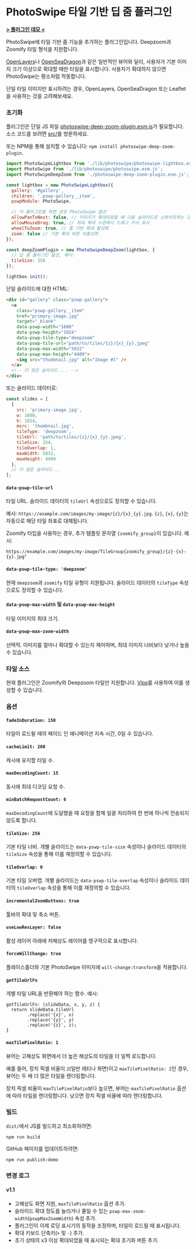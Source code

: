 # PhotoSwipe 타일 기반 딥 줌 플러그인

**[> 플러그인 데모 <](https://dimsemenov.github.io/photoswipe-deep-zoom-plugin/)**

PhotoSwipe에 타일 기반 줌 기능을 추가하는 플러그인입니다. Deepzoom과 Zoomify 타일 형식을 지원합니다.

[OpenLayers](https://openlayers.org/en/latest/examples/zoomify.html)나 [OpenSeaDragon](https://openseadragon.github.io/)과 같은 일반적인 뷰어와 달리, 사용자가 기본 이미지 크기 이상으로 확대할 때만 타일을 표시합니다. 사용자가 확대하지 않으면 PhotoSwipe는 평소처럼 작동합니다.

단일 타일 이미지만 표시하려는 경우, OpenLayers, OpenSeaDragon 또는 Leaflet을 사용하는 것을 고려해보세요.

### 초기화

플러그인은 단일 JS 파일 [photoswipe-deep-zoom-plugin.esm.js](photoswipe-deep-zoom-plugin.esm.js)가 필요합니다. 소스 코드를 보려면 [src/](src/)를 방문하세요.

또는 NPM을 통해 설치할 수 있습니다: `npm install photoswipe-deep-zoom-plugin`.

```js
import PhotoSwipeLightbox from './lib/photoswipe/photoswipe-lightbox.esm.js';
import PhotoSwipe from './lib/photoswipe/photoswipe.esm.js';
import PhotoSwipeDeepZoom from './photoswipe-deep-zoom-plugin.esm.js';

const lightbox = new PhotoSwipeLightbox({
  gallery: '#gallery',
  children: '.pswp-gallery__item',
  pswpModule: PhotoSwipe,

  // 이 플러그인을 위한 권장 PhotoSwipe 옵션
  allowPanToNext: false, // 이미지가 확대되었을 때 다음 슬라이드로 스와이프하는 것을 방지
  allowMouseDrag: true, // 최대 확대 수준에서 드래그 커서 표시
  wheelToZoom: true, // 휠 기반 확대 활성화
  zoom: false // 기본 확대 버튼 비활성화
});

const deepZoomPlugin = new PhotoSwipeDeepZoom(lightbox, {
  // 딥 줌 플러그인 옵션, 예시:
  tileSize: 256
});

lightbox.init();
```

단일 슬라이드에 대한 HTML:

```html
<div id="gallery" class="pswp-gallery">
  <a  
    class="pswp-gallery__item"
    href="primary-image.jpg"
    target="_blank"
    data-pswp-width="1600"
    data-pswp-height="1024"
    data-pswp-tile-type="deepzoom"
    data-pswp-tile-url="path/to/tiles/{z}/{x}_{y}.jpeg"
    data-pswp-max-width="5832"
    data-pswp-max-height="4409">
    <img src="thumbnail.jpg" alt="Image #1" />
  </a>
  <!-- 더 많은 슬라이드 ... -->
</div>
```

또는 슬라이드 데이터로:

```js
const slides = [
  {
    src: 'primary-image.jpg',
    w: 1600,
    h: 1024,
    msrc: 'thumbnail.jpg',
    tileType: 'deepzoom',
    tileUrl: 'path/to/tiles/{z}/{x}_{y}.jpeg',
    tileSize: 254,
    tileOverlap: 1,
    maxWidth: 5832,
    maxHeight: 4409
  },
  // 더 많은 슬라이드...
];
```

#### `data-pswp-tile-url`

타일 URL. 슬라이드 데이터의 `tileUrl` 속성으로도 정의할 수 있습니다.

예시: `https://example.com/images/my-image/{z}/{x}_{y}.jpg`. `{z}`, `{x}`, `{y}`는 자동으로 해당 타일 좌표로 대체됩니다.

Zoomify 타입을 사용하는 경우, 추가 템플릿 문자열 `{zoomify_group}`이 있습니다. 예시:

```
https://example.com/images/my-image/TileGroup{zoomify_group}/{z}-{x}-{y}.jpg"
```

#### `data-pswp-tile-type: 'deepzoom'`

현재 `deepzoom`과 `zoomify` 타일 유형이 지원됩니다. 슬라이드 데이터의 `tileType` 속성으로도 정의할 수 있습니다.

#### `data-pswp-max-width` 및 `data-pswp-max-height`

타일 이미지의 최대 크기.

#### `data-pswp-max-zoom-width`

선택적. 이미지를 얼마나 확대할 수 있는지 제어하며, 최대 이미지 너비보다 낮거나 높을 수 있습니다.

### 타일 소스

현재 플러그인은 Zoomify와 Deepzoom 타일만 지원합니다. [Vips](https://www.libvips.org/API/current/Making-image-pyramids.md.html)를 사용하여 이를 생성할 수 있습니다.

### 옵션

#### `fadeInDuration: 150`

타일이 로드될 때의 페이드 인 애니메이션 지속 시간, 0일 수 있습니다.

#### `cacheLimit: 200`

캐시에 유지할 타일 수.

#### `maxDecodingCount: 15`

동시에 최대 디코딩 요청 수.

#### `minBatchRequestCount: 6`

`maxDecodingCount`에 도달했을 때 요청을 함께 일괄 처리하여 한 번에 하나씩 전송되지 않도록 합니다.

#### `tileSize: 256`

기본 타일 너비. 개별 슬라이드는 `data-pswp-tile-size` 속성이나 슬라이드 데이터의 `tileSize` 속성을 통해 이를 재정의할 수 있습니다.

#### `tileOverlap: 0`

기본 타일 오버랩. 개별 슬라이드는 `data-pswp-tile-overlap` 속성이나 슬라이드 데이터의 `tileOverlap` 속성을 통해 이를 재정의할 수 있습니다.

#### `incrementalZoomButtons: true`

툴바의 확대 및 축소 버튼.

#### `useLowResLayer: false`

활성 레이어 아래에 저해상도 레이어를 영구적으로 표시합니다.

#### `forceWillChange: true`

플레이스홀더와 기본 PhotoSwipe 이미지에 `will-change:transform`을 적용합니다.

#### `getTileUrlFn`

개별 타일 URL을 반환해야 하는 함수. 예시:

```
getTileUrlFn: (slideData, x, y, z) {
  return slideData.tileUrl
        .replace('{x}', x)
        .replace('{y}', y)
        .replace('{z}', z);
}
```

#### `maxTilePixelRatio: 1`

뷰어는 고해상도 화면에서 더 높은 해상도의 타일을 더 일찍 로드합니다.

예를 들어, 장치 픽셀 비율이 `2`(일반 레티나 화면)이고 `maxTilePixelRatio: 2`인 경우, 뷰어는 두 배 더 많은 타일을 렌더링합니다.

장치 픽셀 비율이 `maxTilePixelRatio`보다 높으면, 뷰어는 `maxTilePixelRatio` 옵션에 따라 타일을 렌더링합니다. 낮으면 장치 픽셀 비율에 따라 렌더링합니다.

### 빌드

`dist/`에서 JS를 빌드하고 최소화하려면:

```
npm run build
```

GitHub 페이지를 업데이트하려면:

```
npm run publish:demo
```

### 변경 로그

#### v1.1

- 고해상도 화면 지원, `maxTilePixelRatio` 옵션 추가.
- 슬라이드 확대 정도를 늘리거나 줄일 수 있는 `pswp-max-zoom-width`(`pswpMaxZoomWidth`) 속성 추가.
- 플러그인이 이제 로딩 표시기의 동작을 조정하며, 타일이 로드될 때 표시됩니다.
- 확대 키보드 단축키(`+` 및 `-`) 추가.
- 초기 상태의 x3 이상 확대되었을 때 표시되는 확대 초기화 버튼 추가. 